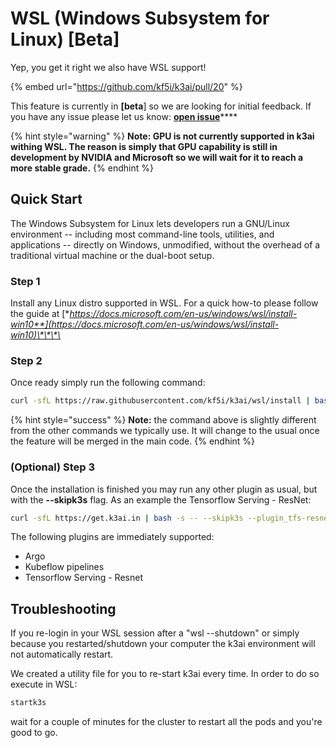 # WSL \(Windows Subsystem for Linux\) \[Beta\]

Yep, you get it right we also have WSL support!

{% embed url="https://github.com/kf5i/k3ai/pull/20" %}

This feature is currently in **\[beta**\] so we are looking for initial feedback. If you have any issue please let us know: [**open issue**](https://github.com/kf5i/k3ai/issues/new?assignees=&labels=bug%2C+needs-triage&template=bug_report.md&title=)\*\*\*\*

{% hint style="warning" %}
**Note: GPU is not currently supported in k3ai withing WSL. The reason is simply that GPU capability is still in development by NVIDIA and Microsoft so we will wait for it to reach a more stable grade.**
{% endhint %}

## Quick Start

The Windows Subsystem for Linux lets developers run a GNU/Linux environment -- including most command-line tools, utilities, and applications -- directly on Windows, unmodified, without the overhead of a traditional virtual machine or the dual-boot setup.

### Step 1

Install any Linux distro supported in WSL. For a quick how-to please follow the guide at [**https://docs.microsoft.com/en-us/windows/wsl/install-win10**](https://docs.microsoft.com/en-us/windows/wsl/install-win10)\*\*\*\*

### Step 2

Once ready simply run the following command:

```bash
curl -sfL https://raw.githubusercontent.com/kf5i/k3ai/wsl/install | bash -s -- --wsl --pipelines
```

{% hint style="success" %}
**Note:** the command above is slightly different from the other commands we typically use. It will change to the usual once the feature will be merged in the main code.
{% endhint %}

### \(Optional\) Step 3

Once the installation is finished you may run any other plugin as usual, but with the **--skipk3s**  flag. As an example the Tensorflow Serving - ResNet:

```bash
curl -sfL https://get.k3ai.in | bash -s -- --skipk3s --plugin_tfs-resnet
```

The following plugins are immediately supported:

* Argo
* Kubeflow pipelines
* Tensorflow Serving - Resnet 

## Troubleshooting

If you re-login in your WSL session after a "wsl --shutdown" or simply because you restarted/shutdown your computer the k3ai environment will not automatically restart.

We created a utility file for you to re-start k3ai every time. In order to do so execute in WSL:

```bash
startk3s
```

wait for a couple of minutes for the cluster to restart all the pods and you're good to go.

